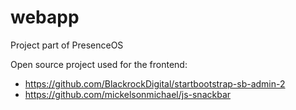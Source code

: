 # webapp

Project part of PresenceOS

Open source project used for the frontend:
- https://github.com/BlackrockDigital/startbootstrap-sb-admin-2
- https://github.com/mickelsonmichael/js-snackbar

